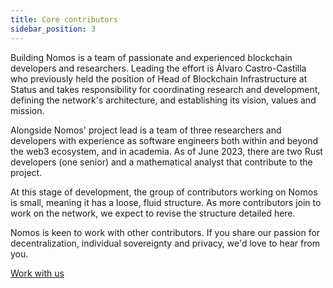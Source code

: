 ```yaml
---
title: Core contributors
sidebar_position: 3
---
```


Building Nomos is a team of passionate and experienced blockchain developers and researchers. Leading the effort is Álvaro Castro-Castilla who previously held the position of Head of Blockchain Infrastructure at Status and takes responsibility for coordinating research and development, defining the network's architecture, and establishing its vision, values and mission.   

Alongside Nomos' project lead is a team of three researchers and developers with experience as software engineers both within and beyond the web3 ecosystem, and in academia. As of June 2023, there are two Rust developers (one senior) and a mathematical analyst that contribute to the project. 

At this stage of development, the group of contributors working on Nomos is small, meaning it has a loose, fluid structure. As more contributors join to work on the network, we expect to revise the structure detailed here. 

Nomos is keen to work with other contributors. If you share our passion for decentralization, individual sovereignty and privacy, we'd love to hear from you.  

[Work with us](https://jobs.status.im/)